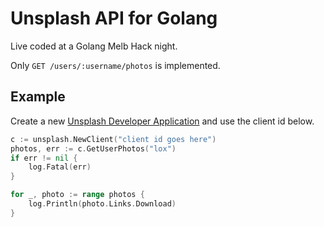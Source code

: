 
Unsplash API for Golang
=======================

Live coded at a Golang Melb Hack night.

Only `GET /users/:username/photos` is implemented.

## Example

Create a new [Unsplash Developer Application](https://unsplash.com/developers) and use the client id below.

```go
c := unsplash.NewClient("client id goes here")
photos, err := c.GetUserPhotos("lox")
if err != nil {
	log.Fatal(err)
}

for _, photo := range photos {
	log.Println(photo.Links.Download)
}
```